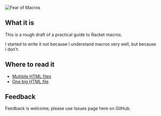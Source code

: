 ![Fear of Macros](http://www.greghendershott.com/fear-of-macros/fear-of-macros.jpg "")

## What it is

This is a rough draft of a practical guide to Racket macros.

I started to write it not because I understand macros very well, but
because I don't.

## Where to read it

- [Multiple HTML files](https://www.greghendershott.com/fear-of-macros/index.html)
- [One big HTML file](https://www.greghendershott.com/fear-of-macros/all.html)

## Feedback

Feedback is welcome; please use Issues page here on GitHub.

